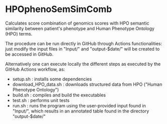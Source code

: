# HPOphenoSemSimComb
Calculates score combination of genomics scores with HPO semantic similarity between patient's phenotype and Human Phenotype Ontology (HPO) terms.

The procedure can be run directly in GitHub through Actions functionalities: just modify the input files in "Input/" and "output-$date/" will be created to be accessed in GitHub. 

Alternatively one can execute locally the different steps as executed by the GitHub Actions workflow, as:

- setup.sh : installs some dependencies
- download_HPO_data.sh :  downloads structured data from HPO ("Human Phenotype Ontology")
- build.sh : compiles and build the executables
- test.sh : performs unit tests
- run.sh : runs the program using the user-provided input found in "Input/", which results in an annotated table found in the directory "output-$date/"

 

